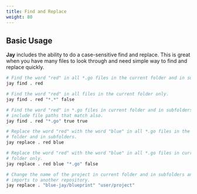 ```yaml
---
title: Find and Replace
weight: 80
---
```


## Basic Usage

**Jay** includes the ability to do a case-sensitive find and replace. This is
great when you have many files to look through and need simple way to
find and replace quickly.

```bash
# Find the word "red" in all *.go files in the current folder and in subfolders.
jay find . red

# Find the word "red" in all files in the current folder only.
jay find . red "*.*" false

# Find the word "red" in *.go files in current folder and in subfolders and 
# include file paths that match also.
jay find . red "*.go" true true

# Replace the word "red" with the word "blue" in all *.go files in the current
# folder and in subfolders.
jay replace . red blue

# Replace the word "red" with the word "blue" in all *.go files in current
# folder only.
jay replace . red blue "*.go" false

# Change the name of the project in current folder and in subfolders and all
# imports to another repository.
jay replace . "blue-jay/blueprint" "user/project"
```